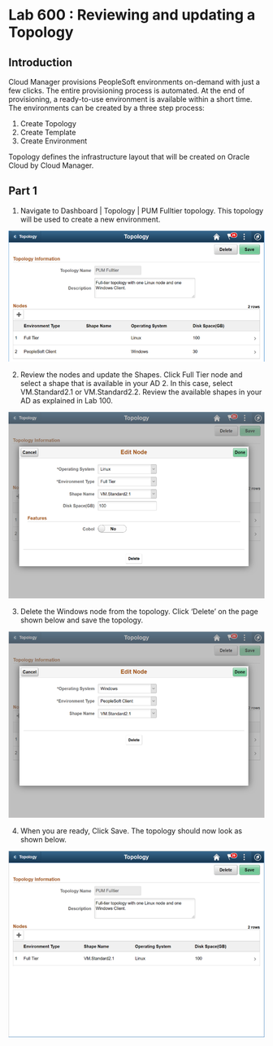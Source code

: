# Lab 600 : Reviewing and updating a Topology

## Introduction

Cloud Manager provisions PeopleSoft environments on-demand with just a few clicks. The entire provisioning process is automated. At the end of provisioning, a ready-to-use environment is available within a short time. The environments can be created by a three step process:
1. Create Topology
2. Create Template
3. Create Environment

Topology defines the infrastructure layout that will be created on Oracle Cloud by Cloud Manager. 

## Part 1

1.	Navigate to Dashboard | Topology | PUM Fulltier topology. This topology will be used to create a new environment. 

![](./images/1.png "")

2.	Review the nodes and update the Shapes.  Click Full Tier node and select a shape that is available in your AD 2. 
In this case, select VM.Standard2.1 or VM.Standard2.2. 
Review the available shapes in your AD as explained in Lab 100.

![](./images/2.png "")

3.	Delete the Windows node from the topology. Click ‘Delete’ on the page shown below and save the topology. 

![](./images/3.png "")

4.	When you are ready, Click Save. The topology should now look as shown below.

![](./images/4.png "")

